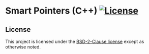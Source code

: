 ﻿# Smart Pointers (C++) [![License](https://img.shields.io/badge/License-BSD_2--Clause-orange.svg)](https://opensource.org/licenses/BSD-2-Clause)


## License
This project is licensed under the [BSD-2-Clause license](LICENSE) except as otherwise noted.
